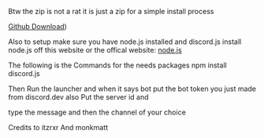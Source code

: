 Btw the zip is not a rat it is just a zip for a simple install process 



[Github Download](https://objects.githubusercontent.com/github-production-release-asset-2e65be/973438112/fff66208-9289-47da-87d1-ccbbd8ef85cb?X-Amz-Algorithm=AWS4-HMAC-SHA256&X-Amz-Credential=releaseassetproduction%2F20250427%2Fus-east-1%2Fs3%2Faws4_request&X-Amz-Date=20250427T035646Z&X-Amz-Expires=300&X-Amz-Signature=bff12921c3d38b9f8e422f0bb0857292daedc23fd2064a434c4e642055ec1a6a&X-Amz-SignedHeaders=host&response-content-disposition=attachment%3B%20filename%3DPhase2.1.zip&response-content-type=application%2Foctet-stream))


Also to setup make sure you have node.js installed and discord.js  install node.js off this website or the offical website: [node.js](https://nodejs.org/en/download)

The following is the Commands for the needs packages npm install discord.js


  Then Run the launcher and when it says bot put the bot token you just made from discord.dev also Put the server id and

  type the message and then the channel of your choice

  Credits to itzrxr And monkmatt
